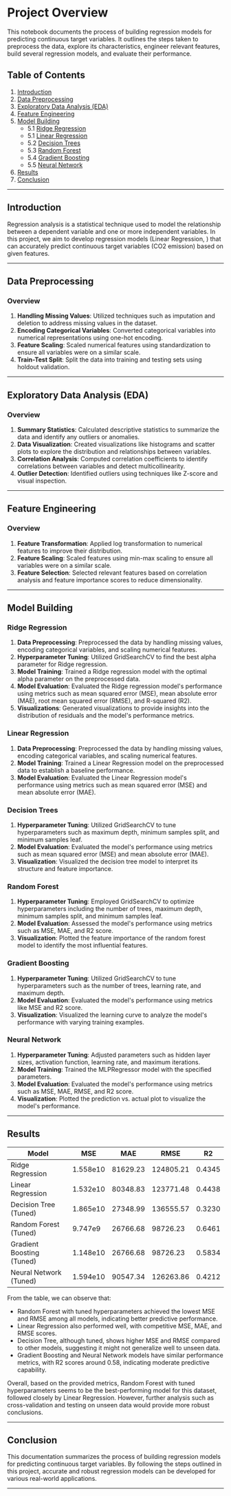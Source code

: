 # Project Overview

This notebook documents the process of building regression models for predicting continuous target variables. It outlines the steps taken to preprocess the data, explore its characteristics, engineer relevant features, build several regression models, and evaluate their performance.

## Table of Contents

1. [Introduction](#introduction)
2. [Data Preprocessing](#data-preprocessing)
3. [Exploratory Data Analysis (EDA)](#eda)
4. [Feature Engineering](#feature-engineering)
5. [Model Building](#model-building)
   - 5.1 [Ridge Regression](#ridge-regression)
   - 5.1 [Linear Regression](#linear-regression)
   - 5.2 [Decision Trees](#decision-trees)
   - 5.3 [Random Forest](#random-forest)
   - 5.4 [Gradient Boosting](#gradient-boosting)
   - 5.5 [Neural Network](#neural-network)
6. [Results](#results)
7. [Conclusion](#conclusion)

---

## Introduction <a name="introduction"></a>

Regression analysis is a statistical technique used to model the relationship between a dependent variable and one or more independent variables. In this project, we aim to develop regression models (Linear Regression, ) that can accurately predict continuous target variables (CO2 emission) based on given features.

---

## Data Preprocessing <a name="data-preprocessing"></a>

### Overview

1. **Handling Missing Values**: Utilized techniques such as imputation and deletion to address missing values in the dataset.
2. **Encoding Categorical Variables**: Converted categorical variables into numerical representations using one-hot encoding.
3. **Feature Scaling**: Scaled numerical features using standardization to ensure all variables were on a similar scale.
4. **Train-Test Split**: Split the data into training and testing sets using holdout validation.

---

## Exploratory Data Analysis (EDA) <a name="eda"></a>

### Overview

1. **Summary Statistics**: Calculated descriptive statistics to summarize the data and identify any outliers or anomalies.
2. **Data Visualization**: Created visualizations like histograms and scatter plots to explore the distribution and relationships between variables.
3. **Correlation Analysis**: Computed correlation coefficients to identify correlations between variables and detect multicollinearity.
4. **Outlier Detection**: Identified outliers using techniques like Z-score and visual inspection.

---

## Feature Engineering <a name="feature-engineering"></a>

### Overview

1. **Feature Transformation**: Applied log transformation to numerical features to improve their distribution.
2. **Feature Scaling**: Scaled features using min-max scaling to ensure all variables were on a similar scale.
3. **Feature Selection**: Selected relevant features based on correlation analysis and feature importance scores to reduce dimensionality.

---

## Model Building <a name="model-building"></a>

### Ridge Regression <a name="ridge-regression"></a>
1. **Data Preprocessing**: Preprocessed the data by handling missing values, encoding categorical variables, and scaling numerical features.
2. **Hyperparameter Tuning**: Utilized GridSearchCV to find the best alpha parameter for Ridge regression.
3. **Model Training**: Trained a Ridge regression model with the optimal alpha parameter on the preprocessed data.
4. **Model Evaluation**: Evaluated the Ridge regression model's performance using metrics such as mean squared error (MSE), mean absolute error (MAE), root mean squared error (RMSE), and R-squared (R2).
5. **Visualizations**: Generated visualizations to provide insights into the distribution of residuals and the model's performance metrics.

### Linear Regression <a name="linear-regression"></a>

1. **Data Preprocessing**: Preprocessed the data by handling missing values, encoding categorical variables, and scaling numerical features.
2. **Model Training**: Trained a Linear Regression model on the preprocessed data to establish a baseline performance.
3. **Model Evaluation**: Evaluated the Linear Regression model's performance using metrics such as mean squared error (MSE) and mean absolute error (MAE).

### Decision Trees <a name="decision-trees"></a>

1. **Hyperparameter Tuning**: Utilized GridSearchCV to tune hyperparameters such as maximum depth, minimum samples split, and minimum samples leaf.
2. **Model Evaluation**: Evaluated the model's performance using metrics such as mean squared error (MSE) and mean absolute error (MAE).
3. **Visualization**: Visualized the decision tree model to interpret its structure and feature importance.

### Random Forest <a name="random-forest"></a>

1. **Hyperparameter Tuning**: Employed GridSearchCV to optimize hyperparameters including the number of trees, maximum depth, minimum samples split, and minimum samples leaf.
2. **Model Evaluation**: Assessed the model's performance using metrics such as MSE, MAE, and R2 score.
3. **Visualization**: Plotted the feature importance of the random forest model to identify the most influential features.

### Gradient Boosting <a name="gradient-boosting"></a>

1. **Hyperparameter Tuning**: Utilized GridSearchCV to tune hyperparameters such as the number of trees, learning rate, and maximum depth.
2. **Model Evaluation**: Evaluated the model's performance using metrics like MSE and R2 score.
3. **Visualization**: Visualized the learning curve to analyze the model's performance with varying training examples.

### Neural Network <a name="neural-network"></a>

1. **Hyperparameter Tuning**: Adjusted parameters such as hidden layer sizes, activation function, learning rate, and maximum iterations.
2. **Model Training**: Trained the MLPRegressor model with the specified parameters.
3. **Model Evaluation**: Evaluated the model's performance using metrics such as MSE, MAE, RMSE, and R2 score.
4. **Visualization**: Plotted the prediction vs. actual plot to visualize the model's performance.

---

## Results <a name="results"></a>

| Model                           | MSE            | MAE            | RMSE           | R2             |
|---------------------------------|----------------|----------------|----------------|----------------|
| Ridge Regression                | 1.558e10       | 81629.23       | 124805.21      | 0.4345         |
| Linear Regression               | 1.532e10       | 80348.83       | 123771.48      | 0.4438         |
| Decision Tree (Tuned)           | 1.865e10       | 27348.99       | 136555.57      | 0.3230         |
| Random Forest (Tuned)           | 9.747e9        | 26766.68       | 98726.23       | 0.6461         |
| Gradient Boosting (Tuned)       | 1.148e10       | 26766.68       | 98726.23       | 0.5834         |
| Neural Network (Tuned)          | 1.594e10       | 90547.34       | 126263.86      | 0.4212         |

From the table, we can observe that:

- Random Forest with tuned hyperparameters achieved the lowest MSE and RMSE among all models, indicating better predictive performance.
- Linear Regression also performed well, with competitive MSE, MAE, and RMSE scores.
- Decision Tree, although tuned, shows higher MSE and RMSE compared to other models, suggesting it might not generalize well to unseen data.
- Gradient Boosting and Neural Network models have similar performance metrics, with R2 scores around 0.58, indicating moderate predictive capability.

Overall, based on the provided metrics, Random Forest with tuned hyperparameters seems to be the best-performing model for this dataset, followed closely by Linear Regression. However, further analysis such as cross-validation and testing on unseen data would provide more robust conclusions.

---

## Conclusion <a name="conclusion"></a>

This documentation summarizes the process of building regression models for predicting continuous target variables. By following the steps outlined in this project, accurate and robust regression models can be developed for various real-world applications.

---
